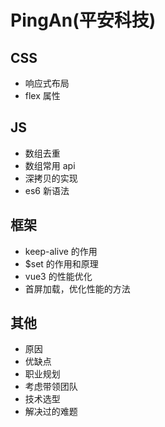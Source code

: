 <!--
 * @Author: your name
 * @Date: 2021-06-30 09:33:07
 * @LastEditTime: 2021-06-30 09:56:52
 * @LastEditors: Please set LastEditors
 * @Description: In User Settings Edit
 * @FilePath: \vue-note\Tips\实战\PA.md
-->

# PingAn(平安科技)

## CSS

- 响应式布局
- flex 属性

## JS

- 数组去重
- 数组常用 api
- 深拷贝的实现
- es6 新语法

## 框架

- keep-alive 的作用
- $set 的作用和原理
- vue3 的性能优化
- 首屏加载，优化性能的方法

## 其他

- 原因
- 优缺点
- 职业规划
- 考虑带领团队
- 技术选型
- 解决过的难题
